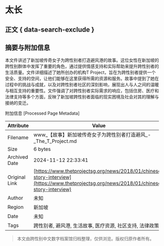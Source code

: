 # 太长

## 正文 { data-search-exclude }


## 摘要与附加信息

<!-- tcd_abstract -->
本文件讲述了新加坡传奇女子为跨性别者打造避风港的故事。这位女性在新加坡的跨性别群体中发挥了重要的角色，通过提供情感支持和实际帮助来提升跨性别者的生活质量。文件详细描述了她所创办的机构T Project，旨在为跨性别者提供一个安全、支持的空间，让他们能够在这里获得所需的资源和服务。故事中提到了她在过程中的挑战与成就，以及对跨性别者社区的深刻影响，展现出人与人之间的温暖与相互支持的重要性。文件强调了对跨性别者实际需求的响应，包括住房、医疗和法律支持等多个方面，反映了新加坡跨性别者面临的现实困境及社会对其的理解与接纳的变迁。
<!-- tcd_abstract_end -->

附加信息 [Processed Page Metadata]

| Attribute       | Value                                  |
|-----------------|----------------------------------------|
| Filename        | www_【故事】新加坡传奇女子为跨性别者打造避风_-_The_T_Project.md                             |
| Size            | 6 bytes                           |
| Archived Date   | 2024-11-12 22:33:41                             |
| Original Link   | [https://www.thetprojectsg.org/news/2018/01/chinese-story-interview](https://www.thetprojectsg.org/news/2018/01/chinese-story-interview)                       |
| Author          | 未知                               |
| Region          | 新加坡                               |
| Date            | 未知                                 |
| Tags            | 跨性别者, 避风港, 生活故事, 医疗资源, 社区支持, 法律政策                                 |
>
> 本文由跨性别中文数字档案馆归档整理，仅供浏览。版权归原作者所有。
>